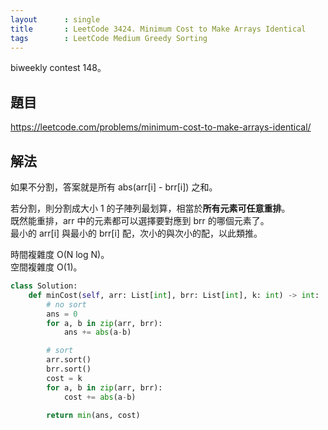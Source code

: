 ```yaml
---
layout      : single
title       : LeetCode 3424. Minimum Cost to Make Arrays Identical
tags        : LeetCode Medium Greedy Sorting
---
```

biweekly contest 148。

## 題目

<https://leetcode.com/problems/minimum-cost-to-make-arrays-identical/>

## 解法

如果不分割，答案就是所有 abs(arr[i] - brr[i]) 之和。  

若分割，則分割成大小 1 的子陣列最划算，相當於**所有元素可任意重排**。  
既然能重排，arr 中的元素都可以選擇要對應到 brr 的哪個元素了。  
最小的 arr[i] 與最小的 brr[i] 配，次小的與次小的配，以此類推。  

時間複雜度 O(N log N)。  
空間複雜度 O(1)。  

```python
class Solution:
    def minCost(self, arr: List[int], brr: List[int], k: int) -> int:
        # no sort
        ans = 0
        for a, b in zip(arr, brr):
            ans += abs(a-b)

        # sort
        arr.sort()
        brr.sort()
        cost = k
        for a, b in zip(arr, brr):
            cost += abs(a-b)

        return min(ans, cost)
```
